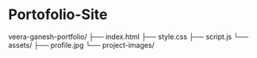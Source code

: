 # Portofolio-Site
veera-ganesh-portfolio/ ├── index.html ├── style.css ├── script.js └── assets/     ├── profile.jpg     └── project-images/
